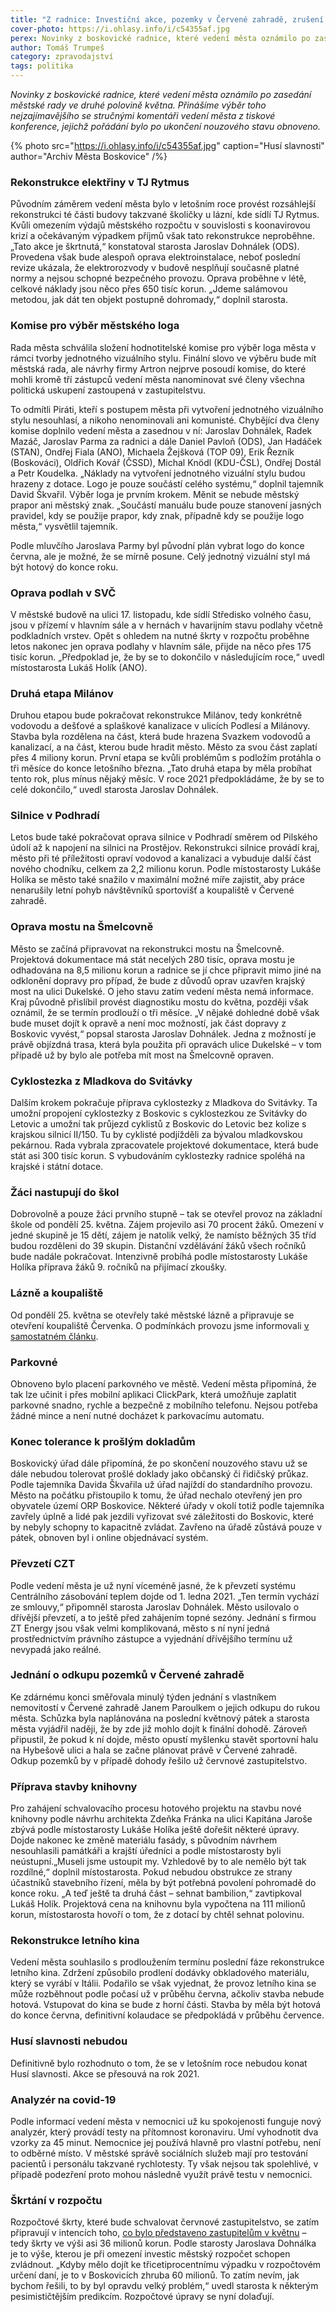 ```yaml
---
title: "Z radnice: Investiční akce, pozemky v Červené zahradě, zrušení Husích slavností"
cover-photo: https://i.ohlasy.info/i/c54355af.jpg
perex: Novinky z boskovické radnice, které vedení města oznámilo po zasedání městské rady ve druhé polovině května.
author: Tomáš Trumpeš
category: zpravodajství
tags: politika
---
```


*Novinky z boskovické radnice, které vedení města oznámilo po zasedání městské rady ve druhé polovině května. Přinášíme výběr toho nejzajímavějšího se stručnými komentáři vedení města z tiskové konference, jejichž pořádání bylo po ukončení nouzového stavu obnoveno.*

{% photo src="https://i.ohlasy.info/i/c54355af.jpg" caption="Husí slavnosti" author="Archiv Města Boskovice" /%}

### Rekonstrukce elektřiny v TJ Rytmus

Původním záměrem vedení města bylo v letošním roce provést rozsáhlejší rekonstrukci té části budovy takzvané školičky u lázní, kde sídlí TJ Rytmus. Kvůli omezením výdajů městského rozpočtu v souvislosti s koonavirovou krizí a očekávaným výpadkem příjmů však tato rekonstrukce neproběhne. „Tato akce je škrtnutá,“ konstatoval starosta Jaroslav Dohnálek (ODS). Provedena však bude alespoň oprava elektroinstalace, neboť poslední revize ukázala, že elektrorozvody v budově nesplňují současně platné normy a nejsou schopné bezpečného provozu. Oprava proběhne v létě, celkové náklady jsou něco přes 650 tisíc korun. „Jdeme salámovou metodou, jak dát ten objekt postupně dohromady,“ doplnil starosta.

### Komise pro výběr městského loga

Rada města schválila složení hodnotitelské komise pro výběr loga města v rámci tvorby jednotného vizuálního stylu. Finální slovo ve výběru bude mít městská rada, ale návrhy firmy Artron nejprve posoudí komise, do které mohli kromě tří zástupců vedení města nanominovat své členy všechna politická uskupení zastoupená v zastupitelstvu. 

To odmítli Piráti, kteří s postupem města při vytvoření jednotného vizuálního stylu nesouhlasí, a nikoho nenominovali ani komunisté. Chybějící dva členy komise doplnilo vedení města a zasednou v ní: Jaroslav Dohnálek, Radek Mazáč, Jaroslav Parma za radnici a dále Daniel Pavloň (ODS), Jan Hadáček (STAN), Ondřej Fiala (ANO), Michaela Žejšková (TOP 09), Erik Řezník (Boskováci), Oldřich Kovář (ČSSD), Michal Knödl (KDU-ČSL), Ondřej Dostál a Petr Koudelka. „Náklady na vytvoření jednotného vizuální stylu budou hrazeny z dotace. Logo je pouze součástí celého systému,“ doplnil tajemník David Škvařil. Výběr loga je prvním krokem. Měnit se nebude městský prapor ani městský znak. „Součástí manuálu bude pouze stanovení jasných pravidel, kdy se použije prapor, kdy znak, případně kdy se použije logo města,“ vysvětlil tajemník.

Podle mluvčího Jaroslava Parmy byl původní plán vybrat logo do konce června, ale je možné, že se mírně posune. Celý jednotný vizuální styl má být hotový do konce roku.

### Oprava podlah v SVČ

V městské budově na ulici 17. listopadu, kde sídlí Středisko volného času, jsou v přízemí v hlavním sále a v hernách v havarijním stavu podlahy včetně podkladních vrstev. Opět s ohledem na nutné škrty v rozpočtu proběhne letos nakonec jen oprava podlahy v hlavním sále, přijde na něco přes 175 tisíc korun. „Předpoklad je, že by se to dokončilo v následujícím roce,“ uvedl místostarosta Lukáš Holík (ANO).

### Druhá etapa Milánov

Druhou etapou bude pokračovat rekonstrukce Milánov, tedy konkrétně vodovodu a dešťové a splaškové kanalizace v ulicích Podlesí a Milánovy. Stavba byla rozdělena na část, která bude hrazena Svazkem vodovodů a kanalizací, a na část, kterou bude hradit město. Město za svou část zaplatí přes 4 miliony korun. První etapa se kvůli problémům s podložím protáhla o tři měsíce do konce letošního března. „Tato druhá etapa by měla probíhat tento rok, plus mínus nějaký měsíc. V roce 2021 předpokládáme, že by se to celé dokončilo,“ uvedl starosta Jaroslav Dohnálek.

### Silnice v Podhradí

Letos bude také pokračovat oprava silnice v Podhradí směrem od Pilského údolí až k napojení na silnici na Prostějov. Rekonstrukci silnice provádí kraj, město při té příležitosti opraví vodovod a kanalizaci a vybuduje další část nového chodníku, celkem za 2,2 milionu korun. Podle místostarosty Lukáše Holíka se město také snažilo v maximální možné míře zajistit, aby práce nenarušily letní pohyb návštěvníků sportovišť a koupaliště v Červené zahradě.

### Oprava mostu na Šmelcovně

Město se začíná připravovat na rekonstrukci mostu na Šmelcovně. Projektová dokumentace má stát necelých 280 tisíc, oprava mostu je odhadována na 8,5 milionu korun a radnice se jí chce připravit mimo jiné na odklonění dopravy pro případ, že bude z důvodů oprav uzavřen krajský most na ulici Dukelské. O jeho stavu zatím vedení města nemá informace. Kraj původně přislíbil provést diagnostiku mostu do května, později však oznámil, že se termín prodlouží o tři měsíce. „V nějaké dohledné době však bude muset dojít k opravě a není moc možností, jak část dopravy z Boskovic vyvést,“ popsal starosta Jaroslav Dohnálek. Jedna z možností je právě objízdná trasa, která byla použita při opravách ulice Dukelské – v tom případě už by bylo ale potřeba mít most na Šmelcovně opraven.

### Cyklostezka z Mladkova do Svitávky

Dalším krokem pokračuje příprava cyklostezky z Mladkova do Svitávky. Ta umožní propojení cyklostezky z Boskovic s cyklostezkou ze Svitávky do Letovic a umožní tak průjezd cyklistů z Boskovic do Letovic bez kolize s krajskou silnicí II/150. Tu by cyklisté podjížděli za bývalou mladkovskou pekárnou. Rada vybrala zpracovatele projektové dokumentace, která bude stát asi 300 tisíc korun. S vybudováním cyklostezky radnice spoléhá na krajské i státní dotace.

### Žáci nastupují do škol

Dobrovolně a pouze žáci prvního stupně – tak se otevřel provoz na základní škole od pondělí 25. května. Zájem projevilo asi 70 procent žáků. Omezení v jedné skupině je 15 dětí, zájem je natolik velký, že namísto běžných 35 tříd budou rozděleni do 39 skupin. Distanční vzdělávání žáků všech ročníků bude nadále pokračovat. Intenzivně probíhá podle místostarosty Lukáše Holíka příprava žáků 9. ročníků na přijímací zkoušky.

### Lázně a koupaliště

Od pondělí 25. května se otevřely také městské lázně a připravuje se otevření koupaliště Červenka. O podmínkách provozu jsme informovali [v samostatném článku](https://ohlasy.info/clanky/2020/05/koupaliste.html).

### Parkovné

Obnoveno bylo placení parkovného ve městě. Vedení města připomíná, že tak lze učinit i přes mobilní aplikaci ClickPark, která umožňuje zaplatit parkovné snadno, rychle a bezpečně z mobilního telefonu. Nejsou potřeba žádné mince a není nutné docházet k parkovacímu automatu.

### Konec tolerance k prošlým dokladům

Boskovický úřad dále připomíná, že po skončení nouzového stavu už se dále nebudou tolerovat prošlé doklady jako občanský či řidičský průkaz. Podle tajemníka Davida Škvařila už úřad najíždí do standardního provozu. Město na počátku přistoupilo k tomu, že úřad nechalo otevřený jen pro obyvatele území ORP Boskovice. Některé úřady v okolí totiž podle tajemníka zavřely úplně a lidé pak jezdili vyřizovat své záležitosti do Boskovic, které by nebyly schopny to kapacitně zvládat. Zavřeno na úřadě zůstává pouze v pátek, obnoven byl i online objednávací systém.

### Převzetí CZT

Podle vedení města je už nyní víceméně jasné, že k převzetí systému Centrálního zásobování teplem dojde od 1. ledna 2021. „Ten termín vychází ze smlouvy,“ připomněl starosta Jaroslav Dohnálek. Město usilovalo o dřívější převzetí, a to ještě před zahájením topné sezóny. Jednání s firmou ZT Energy jsou však velmi komplikovaná, město s ní nyní jedná prostřednictvím právního zástupce a vyjednání dřívějšího termínu už nevypadá jako reálné. 

### Jednání o odkupu pozemků v Červené zahradě

Ke zdárnému konci směřovala minulý týden jednání s vlastníkem nemovitostí v Červené zahradě Janem Paroulkem o jejich odkupu do rukou města. Schůzka byla naplánována na poslední květnový pátek a starosta města vyjádřil naději, že by zde již mohlo dojít k finální dohodě. Zároveň připustil, že pokud k ní dojde, město opustí myšlenku stavět sportovní halu na Hybešově ulici a hala se začne plánovat právě v Červené zahradě. Odkup pozemků by v případě dohody řešilo už červnové zastupitelstvo.

### Příprava stavby knihovny

Pro zahájení schvalovacího procesu hotového projektu na stavbu nové knihovny podle návrhu architekta Zdeňka Fránka na ulici Kapitána Jaroše zbývá podle místostarosty Lukáše Holíka ještě dořešit některé úpravy. Dojde nakonec ke změně materiálu fasády, s původním návrhem nesouhlasili památkáři a krajští úředníci a podle místostarosty byli neústupní.„Museli jsme ustoupit my. Vzhledově by to ale nemělo být tak rozdílné,“ doplnil místostarosta. Pokud nebudou obstrukce ze strany účastníků stavebního řízení, měla by být potřebná povolení pohromadě do konce roku. „A teď ještě ta druhá část – sehnat bambilion,“ zavtipkoval Lukáš Holík. Projektová cena na knihovnu byla vypočtena na 111 milionů korun, místostarosta hovoří o tom, že z dotací by chtěl sehnat polovinu.

### Rekonstrukce letního kina

Vedení města souhlasilo s prodloužením termínu poslední fáze rekonstrukce letního kina. Zdržení způsobilo prodlení dodávky obkladového materiálu, který se vyrábí v Itálii. Podařilo se však vyjednat, že provoz letního kina se může rozběhnout podle počasí už v průběhu června, ačkoliv stavba nebude hotová. Vstupovat do kina se bude z horní části. Stavba by měla být hotová do konce června, definitivní kolaudace se předpokládá v průběhu července.

### Husí slavnosti nebudou

Definitivně bylo rozhodnuto o tom, že se v letošním roce nebudou konat Husí slavnosti. Akce se přesouvá na rok 2021.

### Analyzér na covid-19

Podle informací vedení města v nemocnici už ku spokojenosti funguje nový analyzér, který provádí testy na přítomnost koronaviru. Umí vyhodnotit dva vzorky za 45 minut. Nemocnice jej používá hlavně pro vlastní potřebu, není to odběrné místo. V městské správě sociálních služeb mají pro testování pacientů i personálu takzvané rychlotesty. Ty však nejsou tak spolehlivé, v případě podezření proto mohou následně využít právě testu v nemocnici.

### Škrtání v rozpočtu

Rozpočtové škrty, které bude schvalovat červnové zastupitelstvo, se zatím připravují v intencích toho, [co bylo představeno zastupitelům v květnu](https://ohlasy.info/clanky/2020/05/zastupitelstvo.html) – tedy škrty ve výši asi 36 milionů korun. Podle starosty Jaroslava Dohnálka je to výše, kterou je při omezení investic městský rozpočet schopen zvládnout. „Kdyby mělo dojít ke třicetiprocentnímu výpadku v rozpočtovém určení daní, je to v Boskovicích zhruba 60 milionů. To zatím nevím, jak bychom řešili, to by byl opravdu velký problém,“ uvedl starosta k některým pesimističtějším predikcím. Rozpočtové úpravy se nyní dolaďují.
